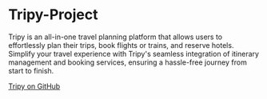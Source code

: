 # Tripy-Project
Tripy is an all-in-one travel planning platform that allows users to effortlessly plan their trips, book flights or trains, and reserve hotels. Simplify your travel experience with Tripy's seamless integration of itinerary management and booking services, ensuring a hassle-free journey from start to finish.

[Tripy on GitHub](https://www.figma.com/design/q9ej8IvErQXP6TcBzewd2I/TripUI---Umair-Saad?node-id=2315-19358&t=UZ69Xs606NbeI7W3-1)
